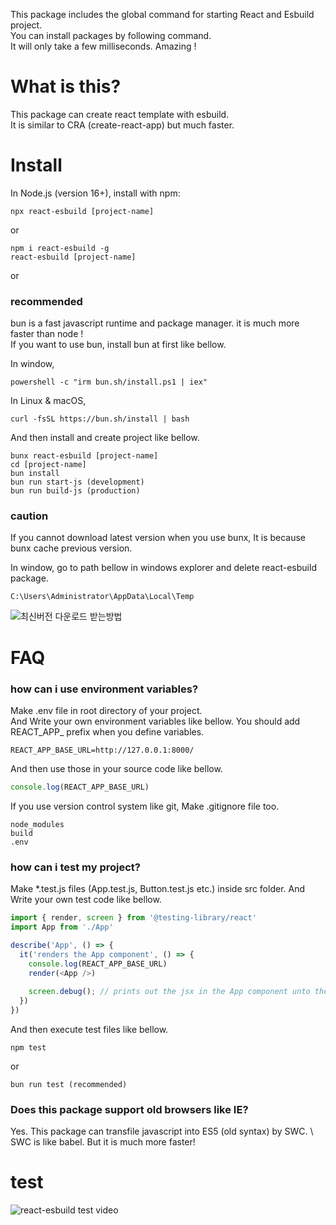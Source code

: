 This package includes the global command for starting React and Esbuild project. \
You can install packages by following command. \
It will only take a few milliseconds. Amazing !


# What is this?
This package can create react template with esbuild. \
It is similar to CRA (create-react-app) but much faster.


# Install 
In Node.js (version 16+), install with npm:
```
npx react-esbuild [project-name]
```

or

```
npm i react-esbuild -g
react-esbuild [project-name]
```

or

### recommended
bun is a fast javascript runtime and package manager. 
it is much more faster than node ! \
If you want to use bun, install bun at first like bellow.

In window,
```
powershell -c "irm bun.sh/install.ps1 | iex"
```
In Linux & macOS,
```
curl -fsSL https://bun.sh/install | bash
```
And then install and create project like bellow.
```
bunx react-esbuild [project-name]
cd [project-name]
bun install
bun run start-js (development)
bun run build-js (production)
```

### caution 
If you cannot download latest version when you use bunx,
It is because bunx cache previous version.

In window, go to path bellow in windows explorer and delete react-esbuild package.
```
C:\Users\Administrator\AppData\Local\Temp
```
![최신버전 다운로드 받는방법](https://github.com/sssssqew/react-esbuild/assets/9676553/8b896c11-a529-42f7-8e70-34774b44e2b7)

# FAQ

### how can i use environment variables?
Make .env file in root directory of your project. \
And Write your own environment variables like bellow.
You should add REACT_APP_ prefix when you define variables.
```
REACT_APP_BASE_URL=http://127.0.0.1:8000/
```
And then use those in your source code like bellow.
```js
console.log(REACT_APP_BASE_URL)
```
If you use version control system like git, Make .gitignore file too.
```
node_modules
build
.env
```
### how can i test my project?
Make *.test.js files (App.test.js, Button.test.js etc.) inside src folder.
And Write your own test code like bellow.
```js
import { render, screen } from '@testing-library/react'
import App from './App'

describe('App', () => {
  it('renders the App component', () => {
    console.log(REACT_APP_BASE_URL)
    render(<App />)
    
    screen.debug(); // prints out the jsx in the App component unto the command line
  })
})
```
And then execute test files like bellow.
```
npm test
```
or
```
bun run test (recommended)
```
### Does this package support old browsers like IE?
Yes. This package can transfile javascript into ES5 (old syntax) by SWC. \ SWC is like babel. But it is much more faster!  
# test
![react-esbuild test video](https://github.com/sssssqew/react-esbuild/assets/9676553/94e09ce9-ee3d-4c12-bc3b-ad342f71d146)






